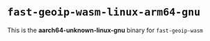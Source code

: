# `fast-geoip-wasm-linux-arm64-gnu`

This is the **aarch64-unknown-linux-gnu** binary for `fast-geoip-wasm`
